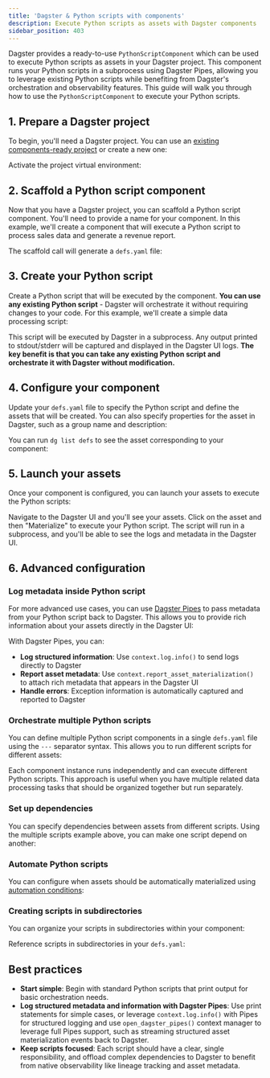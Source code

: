 ```yaml
---
title: 'Dagster & Python scripts with components'
description: Execute Python scripts as assets with Dagster components
sidebar_position: 403
---
```


Dagster provides a ready-to-use `PythonScriptComponent` which can be used to execute Python scripts as assets in your Dagster project. This component runs your Python scripts in a subprocess using Dagster Pipes, allowing you to leverage existing Python scripts while benefiting from Dagster's orchestration and observability features. This guide will walk you through how to use the `PythonScriptComponent` to execute your Python scripts.

## 1. Prepare a Dagster project

To begin, you'll need a Dagster project. You can use an [existing components-ready project](/guides/build/projects/moving-to-components/migrating-project) or create a new one:

<CliInvocationExample path="docs_snippets/docs_snippets/guides/components/integrations/python-script-component/1-scaffold-project.txt" />

Activate the project virtual environment:

<CliInvocationExample contents="source ../.venv/bin/activate" />

## 2. Scaffold a Python script component

Now that you have a Dagster project, you can scaffold a Python script component. You'll need to provide a name for your component. In this example, we'll create a component that will execute a Python script to process sales data and generate a revenue report.

<CliInvocationExample path="docs_snippets/docs_snippets/guides/components/integrations/python-script-component/2-scaffold-python-script-component.txt" />

The scaffold call will generate a `defs.yaml` file:

<CliInvocationExample path="docs_snippets/docs_snippets/guides/components/integrations/python-script-component/3-tree.txt" />

## 3. Create your Python script

Create a Python script that will be executed by the component. **You can use any existing Python script** - Dagster will orchestrate it without requiring changes to your code. For this example, we'll create a simple data processing script:

<CodeExample
  path="docs_snippets/docs_snippets/guides/components/integrations/python-script-component/4-process-sales-data.py"
  title="my-project/src/my_project/defs/generate_revenue_report/process_sales_data.py"
  language="python"
/>

This script will be executed by Dagster in a subprocess. Any output printed to stdout/stderr will be captured and displayed in the Dagster UI logs. **The key benefit is that you can take any existing Python script and orchestrate it with Dagster without modification.**

## 4. Configure your component

Update your `defs.yaml` file to specify the Python script and define the assets that will be created. You can also specify properties for the asset in Dagster, such as a group name and description:

<CodeExample
  path="docs_snippets/docs_snippets/guides/components/integrations/python-script-component/5-customized-component.yaml"
  title="my-project/src/my_project/defs/generate_revenue_report/defs.yaml"
  language="yaml"
/>

You can run `dg list defs` to see the asset corresponding to your component:

<WideContent maxSize={1100}>
  <CliInvocationExample path="docs_snippets/docs_snippets/guides/components/integrations/python-script-component/6-list-defs.txt" />
</WideContent>

## 5. Launch your assets

Once your component is configured, you can launch your assets to execute the Python scripts:

<CliInvocationExample path="docs_snippets/docs_snippets/guides/components/integrations/python-script-component/5-launch.txt" />

Navigate to the Dagster UI and you'll see your assets. Click on the asset and then "Materialize" to execute your Python script. The script will run in a subprocess, and you'll be able to see the logs and metadata in the Dagster UI.

## 6. Advanced configuration

### Log metadata inside Python script

For more advanced use cases, you can use [Dagster Pipes](/guides/build/external-pipelines/) to pass metadata from your Python script back to Dagster. This allows you to provide rich information about your assets directly in the Dagster UI:

<CodeExample
  path="docs_snippets/docs_snippets/guides/components/integrations/python-script-component/6-advanced-pipes-script.py"
  title="my-project/src/my_project/defs/generate_revenue_report/process_sales_data.py"
  language="python"
/>

With Dagster Pipes, you can:

- **Log structured information**: Use `context.log.info()` to send logs directly to Dagster
- **Report asset metadata**: Use `context.report_asset_materialization()` to attach rich metadata that appears in the Dagster UI
- **Handle errors**: Exception information is automatically captured and reported to Dagster

### Orchestrate multiple Python scripts

You can define multiple Python script components in a single `defs.yaml` file using the `---` separator syntax. This allows you to run different scripts for different assets:

<CodeExample
  path="docs_snippets/docs_snippets/guides/components/integrations/python-script-component/7-multiple-scripts-component.yaml"
  title="my-project/src/my_project/defs/generate_revenue_report/defs.yaml"
  language="yaml"
/>

Each component instance runs independently and can execute different Python scripts. This approach is useful when you have multiple related data processing tasks that should be organized together but run separately.

### Set up dependencies

You can specify dependencies between assets from different scripts. Using the multiple scripts example above, you can make one script depend on another:

<CodeExample
  path="docs_snippets/docs_snippets/guides/components/integrations/python-script-component/8-dependencies-component.yaml"
  title="my-project/src/my_project/defs/generate_revenue_report/defs.yaml"
  language="yaml"
/>

### Automate Python scripts

You can configure when assets should be automatically materialized using [automation conditions](/concepts/automation):

<CodeExample
  path="docs_snippets/docs_snippets/guides/components/integrations/python-script-component/9-automation-component.yaml"
  title="my-project/src/my_project/defs/generate_revenue_report/defs.yaml"
  language="yaml"
/>

### Creating scripts in subdirectories

You can organize your scripts in subdirectories within your component:

<CliInvocationExample path="docs_snippets/docs_snippets/guides/components/integrations/python-script-component/10-tree-with-subdirs.txt" />

Reference scripts in subdirectories in your `defs.yaml`:

<CodeExample
  path="docs_snippets/docs_snippets/guides/components/integrations/python-script-component/11-subdirectory-component.yaml"
  title="my-project/src/my_project/defs/generate_revenue_report/defs.yaml"
  language="yaml"
/>

## Best practices

- **Start simple**: Begin with standard Python scripts that print output for basic orchestration needs.
- **Log structured metadata and information with Dagster Pipes**: Use print statements for simple cases, or leverage `context.log.info()` with Pipes for structured logging and use `open_dagster_pipes()` context manager to leverage full Pipes support, such as streaming structured asset materialization events back to Dagster.
- **Keep scripts focused**: Each script should have a clear, single responsibility, and offload complex dependencies to Dagster to benefit from native observability like lineage tracking and asset metadata.
